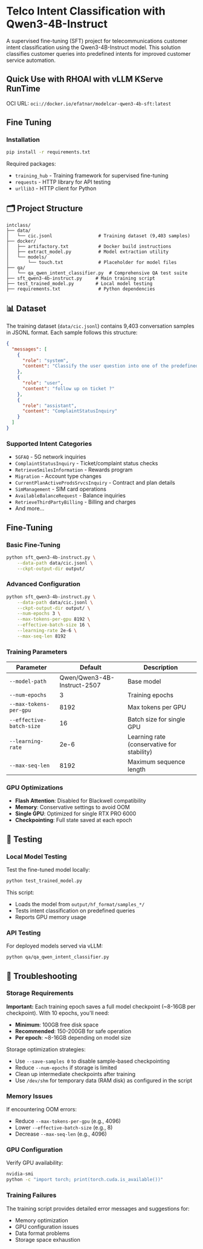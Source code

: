 # Telco Intent Classification with Qwen3-4B-Instruct

A supervised fine-tuning (SFT) project for telecommunications customer intent classification using the Qwen3-4B-Instruct model. This solution classifies customer queries into predefined intents for improved customer service automation.

## Quick Use with RHOAI with vLLM KServe RunTime

OCI URL: `oci://docker.io/efatnar/modelcar-qwen3-4b-sft:latest`


## Fine Tuning
### Installation
```bash
pip install -r requirements.txt
```

Required packages:
- `training_hub` - Training framework for supervised fine-tuning
- `requests` - HTTP library for API testing
- `urllib3` - HTTP client for Python

## 🗂️ Project Structure

```
intclass/
├── data/
│   └── cic.jsonl                 # Training dataset (9,403 samples)
├── docker/
│   ├── artifactory.txt           # Docker build instructions
│   ├── extract_model.py          # Model extraction utility
│   └── models/
│       └── touch.txt             # Placeholder for model files
├── qa/
│   └── qa_qwen_intent_classifier.py  # Comprehensive QA test suite
├── sft_qwen3-4b-instruct.py     # Main training script
├── test_trained_model.py        # Local model testing
├── requirements.txt              # Python dependencies
```

## 📊 Dataset

The training dataset (`data/cic.jsonl`) contains 9,403 conversation samples in JSONL format. Each sample follows this structure:

```json
{
  "messages": [
    {
      "role": "system",
      "content": "Classify the user question into one of the predefined intents. Respond with only the intent name."
    },
    {
      "role": "user",
      "content": "follow up on ticket ?"
    },
    {
      "role": "assistant",
      "content": "ComplaintStatusInquiry"
    }
  ]
}
```

### Supported Intent Categories
- `5GFAQ` - 5G network inquiries
- `ComplaintStatusInquiry` - Ticket/complaint status checks
- `RetrieveSmilesInformation` - Rewards program
- `Migration` - Account type changes
- `CurrentPlanActiveProdsSrvcsInquiry` - Contract and plan details
- `SimManagement` - SIM card operations
- `AvailableBalanceRequest` - Balance inquiries
- `RetrieveThirdPartyBilling` - Billing and charges
- And more...

## Fine-Tuning

### Basic Fine-Tuning
```bash
python sft_qwen3-4b-instruct.py \
    --data-path data/cic.jsonl \
    --ckpt-output-dir output/
```

### Advanced Configuration
```bash
python sft_qwen3-4b-instruct.py \
    --data-path data/cic.jsonl \
    --ckpt-output-dir output/ \
    --num-epochs 3 \
    --max-tokens-per-gpu 8192 \
    --effective-batch-size 16 \
    --learning-rate 2e-6 \
    --max-seq-len 8192
```

### Training Parameters
| Parameter | Default | Description |
|-----------|---------|-------------|
| `--model-path` | Qwen/Qwen3-4B-Instruct-2507 | Base model |
| `--num-epochs` | 3 | Training epochs |
| `--max-tokens-per-gpu` | 8192 | Max tokens per GPU |
| `--effective-batch-size` | 16 | Batch size for single GPU |
| `--learning-rate` | 2e-6 | Learning rate (conservative for stability) |
| `--max-seq-len` | 8192 | Maximum sequence length |

### GPU Optimizations
- **Flash Attention**: Disabled for Blackwell compatibility
- **Memory**: Conservative settings to avoid OOM
- **Single GPU**: Optimized for single RTX PRO 6000
- **Checkpointing**: Full state saved at each epoch

## 🧪 Testing

### Local Model Testing
Test the fine-tuned model locally:
```bash
python test_trained_model.py
```

This script:
- Loads the model from `output/hf_format/samples_*/`
- Tests intent classification on predefined queries
- Reports GPU memory usage

### API Testing
For deployed models served via vLLM:
```bash
python qa/qa_qwen_intent_classifier.py
```

## 🔧 Troubleshooting

### Storage Requirements 
**Important:** Each training epoch saves a full model checkpoint (~8-16GB per checkpoint). With 10 epochs, you'll need:
- **Minimum**: 100GB free disk space
- **Recommended**: 150-200GB for safe operation
- **Per epoch**: ~8-16GB depending on model size

Storage optimization strategies:
- Use `--save-samples 0` to disable sample-based checkpointing
- Reduce `--num-epochs` if storage is limited
- Clean up intermediate checkpoints after training
- Use `/dev/shm` for temporary data (RAM disk) as configured in the script

### Memory Issues
If encountering OOM errors:
- Reduce `--max-tokens-per-gpu` (e.g., 4096)
- Lower `--effective-batch-size` (e.g., 8)
- Decrease `--max-seq-len` (e.g., 4096)

### GPU Configuration
Verify GPU availability:
```bash
nvidia-smi
python -c "import torch; print(torch.cuda.is_available())"
```

### Training Failures
The training script provides detailed error messages and suggestions for:
- Memory optimization
- GPU configuration issues
- Data format problems
- Storage space exhaustion

